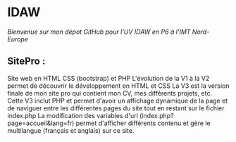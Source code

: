 # IDAW
*Bienvenue sur mon dépot GitHub pour l'UV IDAW en P6 à l'IMT Nord-Europe*

## SitePro : 
Site web en HTML CSS (bootstrap) et PHP 
L'évolution de la V1 à la V2 permet de découvrir le développement en HTML et CSS
La V3 est la version finale de mon site pro qui contient mon CV, mes différents projets, etc. 
Cette V3 inclut PHP et permet d'avoir un affichage dynamique de la page et de naviguer entre les différentes pages du site tout en restant sur le fichier index.php 
La modification des variables d'url (index.php?page=accueil&lang=fr) permet d'afficher différents contenu et gère le multilangue (français et anglais) sur ce site.